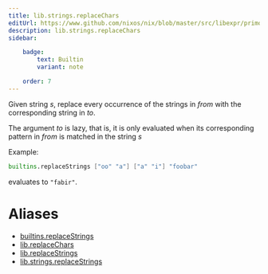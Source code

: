 ```yaml
---
title: lib.strings.replaceChars
editUrl: https://www.github.com/nixos/nix/blob/master/src/libexpr/primops.cc
description: lib.strings.replaceChars
sidebar:

    badge:
        text: Builtin
        variant: note

    order: 7
---
```


Given string *s*, replace every occurrence of the strings in *from*
with the corresponding string in *to*.

The argument *to* is lazy, that is, it is only evaluated when its corresponding pattern in *from* is matched in the string *s*

Example:

```nix
builtins.replaceStrings ["oo" "a"] ["a" "i"] "foobar"
```

evaluates to `"fabir"`.


# Aliases

- [builtins.replaceStrings](reference/builtins/builtins-replaceStrings)
- [lib.replaceChars](reference/lib/lib-replaceChars)
- [lib.replaceStrings](reference/lib/lib-replaceStrings)
- [lib.strings.replaceStrings](reference/lib/strings/lib-strings-replaceStrings)


